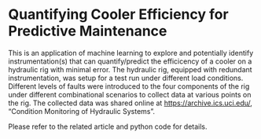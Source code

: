 # Quantifying Cooler Efficiency for Predictive Maintenance
This is an application of machine learning to explore and potentially identify instrumentation(s) that 
can quantify/predict the efficicency of a cooler on a hydraulic rig with minimal error. The hydraulic rig, 
equipped with redundant instrumentation, was setup for a test run under different load conditions. Different levels of
faults were introduced to the four components of the rig under different combinational scenarios to collect
data at various points on the rig. The collected data was shared online at https://archive.ics.uci.edu/,
“Condition Monitoring of Hydraulic Systems”.

Please refer to the related article and python code for details.
